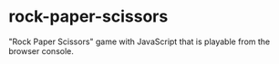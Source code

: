 # rock-paper-scissors

"Rock Paper Scissors" game with JavaScript that is playable from the browser console. 